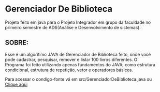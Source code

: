 # Gerenciador De Biblioteca 
Projeto feito em java para o Projeto Integrador em grupo da faculdade no primeiro semestre de ADS(Análise e Desenvolvimento de sistemas).

## SOBRE:
Esse é um algorítimo JAVA de Gerenciador de Biblioteca feito, onde você pode cadastrar, pesquisar, remover e listar 100 livros diferentes.
O Programa foi feito utilizando apenas fundamentos do JAVA, como estrutura condicional, estrutura de repetição, vetor e operadores básicos.

Para acessar o condigo-fonte vá em src/GerenciadorDeBiblioteca.java ou [Clique aqui](https://github.com/Guihsp/Gerenciador-De-Biblioteca/blob/main/src/GerenciadorDeBiblioteca.java)
